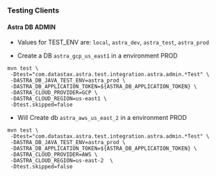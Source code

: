 
### Testing Clients


#### Astra DB ADMIN

- Values for TEST_ENV are:
`local`, `astra_dev`, `astra_test`, `astra_prod`

- Create a DB `astra_gcp_us_east1` in a environment PROD

```
mvn test \
 -Dtest="com.datastax.astra.test.integration.astra.admin.*Test" \
 -DASTRA_DB_JAVA_TEST_ENV=astra_prod \
 -DASTRA_DB_APPLICATION_TOKEN=${ASTRA_DB_APPLICATION_TOKEN} \
 -DASTRA_CLOUD_PROVIDER=GCP \
 -DASTRA_CLOUD_REGION=us-east1 \
 -Dtest.skipped=false
```

- Will Create db `astra_aws_us_east_2` in a environment PROD

```
mvn test \
 -Dtest="com.datastax.astra.test.integration.astra.admin.*Test" \
 -DASTRA_DB_JAVA_TEST_ENV=astra_prod \
 -DASTRA_DB_APPLICATION_TOKEN=${ASTRA_DB_APPLICATION_TOKEN} \
 -DASTRA_CLOUD_PROVIDER=AWS \
 -DASTRA_CLOUD_REGION=us-east-2  \
 -Dtest.skipped=false
```






